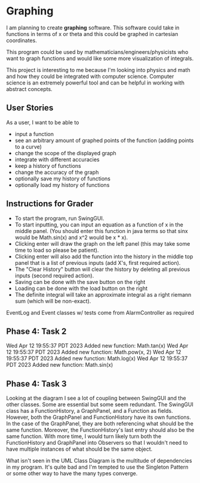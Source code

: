 # Graphing

I am planning to create **graphing** software.
This software could take in functions in terms of x 
or theta and this could be graphed in cartesian 
coordinates.

This program could be used by mathematicians/engineers/physicists
who want to graph functions and would like some more
visualization of integrals.

This project is interesting to me because I'm looking
into physics and math and how they could be integrated
with computer science. Computer
science is an extremely powerful tool and can
be helpful in working with abstract concepts.


## User Stories

As a user, I want to be able to 
- input a function
- see an arbitrary amount of graphed points 
of the function (adding points to a curve)
- change the scope of the displayed graph
- integrate with different accuracies
- keep a history of functions 
- change the accuracy of the graph
- optionally save my history of functions
- optionally load my history of functions

## Instructions for Grader

- To start the program, run SwingGUI.
- To start inputting, you can input an equation
as a function of x in the middle panel. (You should enter
this function in java terms so that sinx would be 
Math.sin(x) and x^2 would be x * x).
- Clicking enter will draw the graph on the left panel
  (this may take some time to load so please be patient).
- Clicking enter will also add the function into the history
in the middle top panel that is a list of previous inputs
  (add X's, first required action).
- The "Clear History" button will clear the history by 
deleting all previous inputs (second required action).
- Saving can be done with the save button on the right
- Loading can be done with the load button on the right
- The definite integral will take an approximate integral
as a right riemann sum (which will be non-exact).

EventLog and Event classes w/ tests come from AlarmController as required


## Phase 4: Task 2
Wed Apr 12 19:55:37 PDT 2023
Added new function: Math.tan(x)
Wed Apr 12 19:55:37 PDT 2023
Added new function: Math.pow(x, 2)
Wed Apr 12 19:55:37 PDT 2023
Added new function: Math.log(x)
Wed Apr 12 19:55:37 PDT 2023
Added new function: Math.sin(x)

## Phase 4: Task 3

Looking at the diagram I see a lot of coupling between
SwingGUI and the other classes. Some are essential but
some seem redundant. The SwingGUI class has a FunctionHistory,
a GraphPanel, and a Function as fields. However, both 
the GraphPanel and FunctionHistory have its own functions.
In the case of the GraphPanel, they are both referencing what
should be the same function. Moreover, the FunctionHistory's
last entry should also be the same function. With more time,
I would turn likely turn both the FunctionHistory and GraphPanel
into Observers so that I wouldn't need to have multiple
instances of what should be the same object. 

What isn't seen in the UML Class Diagram is the multitude of
dependencies in my program. It's quite bad and I'm 
tempted to use the Singleton Pattern or some other
way to have the many types converge. 
